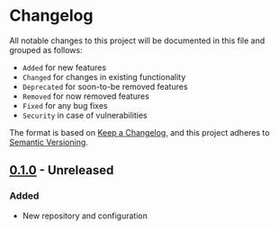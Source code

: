 # Changelog

All notable changes to this project will be documented in this file and grouped as follows:

  - `Added` for new features
  - `Changed` for changes in existing functionality
  - `Deprecated` for soon-to-be removed features
  - `Removed` for now removed features
  - `Fixed` for any bug fixes
  - `Security` in case of vulnerabilities

The format is based on [Keep a Changelog], and this project adheres to [Semantic Versioning].

## [0.1.0] - Unreleased

### Added

  - New repository and configuration

<!-- Version Links -->
[Unreleased]: https://github.com/brannonh/legendary-adventure/compare/v0.1.0...HEAD
[0.1.0]: https://github.com/brannonh/legendary-adventure/releases/tag/v0.1.0

<!-- External Links -->
[Keep a Changelog]: https://keepachangelog.com/en/1.0.0
[semantic versioning]: https://semver.org/spec/v2.0.0.html

